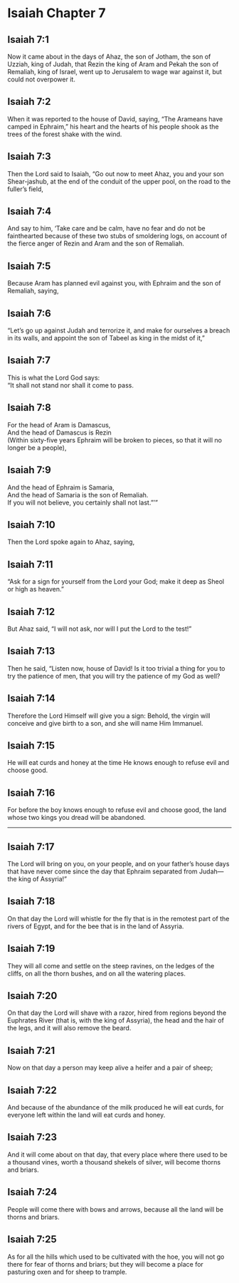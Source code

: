 # Isaiah Chapter 7

## Isaiah 7:1  
Now it came about in the days of Ahaz, the son of Jotham, the son of Uzziah, king of Judah, that Rezin the king of Aram and Pekah the son of Remaliah, king of Israel, went up to Jerusalem to wage war against it, but could not overpower it.

## Isaiah 7:2  
When it was reported to the house of David, saying, “The Arameans have camped in Ephraim,” his heart and the hearts of his people shook as the trees of the forest shake with the wind.

## Isaiah 7:3  
Then the Lord said to Isaiah, “Go out now to meet Ahaz, you and your son Shear-jashub, at the end of the conduit of the upper pool, on the road to the fuller’s field,

## Isaiah 7:4  
And say to him, ‘Take care and be calm, have no fear and do not be fainthearted because of these two stubs of smoldering logs, on account of the fierce anger of Rezin and Aram and the son of Remaliah.

## Isaiah 7:5  
Because Aram has planned evil against you, with Ephraim and the son of Remaliah, saying,

## Isaiah 7:6  
“Let’s go up against Judah and terrorize it, and make for ourselves a breach in its walls, and appoint the son of Tabeel as king in the midst of it,”

## Isaiah 7:7  
This is what the Lord God says:  
“It shall not stand nor shall it come to pass.

## Isaiah 7:8  
For the head of Aram is Damascus,  
And the head of Damascus is Rezin  
(Within sixty-five years Ephraim will be broken to pieces, so that it will no longer be a people),

## Isaiah 7:9  
And the head of Ephraim is Samaria,  
And the head of Samaria is the son of Remaliah.  
If you will not believe, you certainly shall not last.”’”

## Isaiah 7:10  
Then the Lord spoke again to Ahaz, saying,

## Isaiah 7:11  
“Ask for a sign for yourself from the Lord your God; make it deep as Sheol or high as heaven.”

## Isaiah 7:12  
But Ahaz said, “I will not ask, nor will I put the Lord to the test!”

## Isaiah 7:13  
Then he said, “Listen now, house of David! Is it too trivial a thing for you to try the patience of men, that you will try the patience of my God as well?

## Isaiah 7:14  
Therefore the Lord Himself will give you a sign: Behold, the virgin will conceive and give birth to a son, and she will name Him Immanuel.

## Isaiah 7:15  
He will eat curds and honey at the time He knows enough to refuse evil and choose good.

## Isaiah 7:16  
For before the boy knows enough to refuse evil and choose good, the land whose two kings you dread will be abandoned.

---

## Isaiah 7:17  
The Lord will bring on you, on your people, and on your father’s house days that have never come since the day that Ephraim separated from Judah—the king of Assyria!”

## Isaiah 7:18  
On that day the Lord will whistle for the fly that is in the remotest part of the rivers of Egypt, and for the bee that is in the land of Assyria.

## Isaiah 7:19  
They will all come and settle on the steep ravines, on the ledges of the cliffs, on all the thorn bushes, and on all the watering places.

## Isaiah 7:20  
On that day the Lord will shave with a razor, hired from regions beyond the Euphrates River (that is, with the king of Assyria), the head and the hair of the legs, and it will also remove the beard.

## Isaiah 7:21  
Now on that day a person may keep alive a heifer and a pair of sheep;

## Isaiah 7:22  
And because of the abundance of the milk produced he will eat curds, for everyone left within the land will eat curds and honey.

## Isaiah 7:23  
And it will come about on that day, that every place where there used to be a thousand vines, worth a thousand shekels of silver, will become thorns and briars.

## Isaiah 7:24  
People will come there with bows and arrows, because all the land will be thorns and briars.

## Isaiah 7:25  
As for all the hills which used to be cultivated with the hoe, you will not go there for fear of thorns and briars; but they will become a place for pasturing oxen and for sheep to trample.
